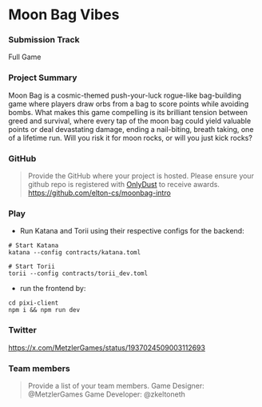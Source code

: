 # Moon Bag Vibes

### Submission Track
Full Game

### Project Summary
Moon Bag is a cosmic-themed push-your-luck rogue-like bag-building game where players draw orbs from a bag to score points while avoiding bombs. What makes this game compelling is its brilliant tension between greed and survival, where every tap of the moon bag could yield valuable points or deal devastating damage, ending a nail-biting, breath taking, one of a lifetime run. Will you risk it for moon rocks, or will you just kick rocks?

### GitHub
> Provide the GitHub where your project is hosted. Please ensure your github repo is registered with [OnlyDust](https://app.onlydust.com/p/create) to receive awards.
https://github.com/elton-cs/moonbag-intro

### Play
- Run Katana and Torii using their respective configs for the backend:
```
# Start Katana
katana --config contracts/katana.toml

# Start Torii
torii --config contracts/torii_dev.toml
```
- run the frontend by:
```
cd pixi-client
npm i && npm run dev
```


### Twitter
https://x.com/MetzlerGames/status/1937024509003112693


### Team members
> Provide a list of your team members.
Game Designer: @MetzlerGames
Game Developer: @zkeltoneth
